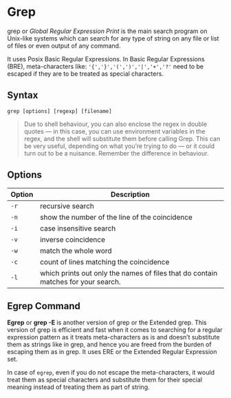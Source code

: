 # Grep

grep or _Global Regular Expression Print_ is the main search program on Unix-like systems which can search for any type of string on any file or list of files or even output of any command.

It uses Posix Basic Regular Expressions. In Basic Regular Expressions (BRE), meta-characters like: `'{','}','(',')','|','+','?'` need to be escaped if they are to be treated as special characters.

## Syntax

`grep [options] [regexp] [filename]`

> Due to shell behaviour, you can also enclose the regex in double quotes — in this case, you can use environment variables in the regex, and the shell will substitute them before calling Grep. This can be very useful, depending on what you’re trying to do — or it could turn out to be a nuisance. Remember the difference in behaviour.

## Options

| Option | Description                                                                       |
| ------ | --------------------------------------------------------------------------------- |
| `-r`   | recursive search                                                                  |
| `-n`   | show the number of the line of the coincidence                                    |
| `-i`   | case insensitive search                                                           |
| `-v`   | inverse coincidence                                                               |
| `-w`   | match the whole word                                                              |
| `-c`   | count of lines matching the coincidence                                           |
| `-l`   | which prints out only the names of files that do contain matches for your search. |

## Egrep Command

**Egrep** or **grep -E** is another version of grep or the Extended grep. This version of grep is efficient and fast when it comes to searching for a regular expression pattern as it treats meta-characters as is and doesn’t substitute them as strings like in grep, and hence you are freed from the burden of escaping them as in grep. It uses ERE or the Extended Regular Expression set.

In case of `egrep`, even if you do not escape the meta-characters, it would treat them as special characters and substitute them for their special meaning instead of treating them as part of string.
